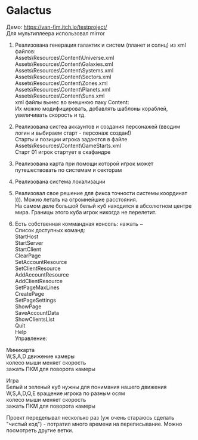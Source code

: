 # Galactus
Демо: https://van-fim.itch.io/testproject/<br>
Для мультиплеера использовал mirror
1) Реализована генерация галактик и систем (планет и солнц) из xml файлов:<br>
Assets\Resources\Content\Universe.xml<br>
Assets\Resources\Content\Galaxies.xml<br>
Assets\Resources\Content\Systems.xml<br>
Assets\Resources\Content\Sectors.xml<br>
Assets\Resources\Content\Zones.xml<br>
Assets\Resources\Content\Planets.xml<br>
Assets\Resources\Content\Suns.xml<br>
xml файлы вынес во внешнюю паку Content:<br>
Их можно модифицировать, добавлять шаблоны кораблей, увеличивать скорость и тд.

3) Реализована систеа аккаунтов и создания персонажей (вводим логин и выбираем старт - персонаж создан!)<br>Старты и позиции игрока задаются в файле Assets\Resources\Content\GameStarts.xml<br>Старт 01 игрок стартует в скафандре
4) Реализована карта при помощи которой игрок может путешествовать по системам и секторам
5) Реализована система локализации
6) Реализовал свое решение для фикса точности системы координат ))). Можно летать на огромнейшие расстояния.<br>На самом деле большой белый куб находится в абсолютном центре мира. Границы этого куба игрок никогда не перелетит.
7) Есть собственная коммандная консоль: нажать ~<br>
Список доступных команд:<br>
StartHost<br>
StartServer<br>
StartClient<br>
ClearPage<br>
SetAccountResource<br>
SetClientResource<br>
AddAccountResource<br>
AddClientResource<br>
SetPageMaxLines<br>
CreatePage<br>
SetPageSettings<br>
ShowPage<br>
SaveAccountData<br>
ShowClientsList<br>
Quit<br>
Help<br>
Управление:

Миникарта<br>
W,S,A,D движение камеры<br>
колесо мыши меняет скорость<br>
зажать ПКМ для поворота камеры<br>

Игра
<br>Белый и зеленый куб нужны для понимания нашего движения<br>
W,S,A,D,Q,E вращение игрока по разным осям<br>
колесо мыши меняет скорость<br>
зажать ПКМ для поворота камеры<br>

Проект переделывал несколько раз (уж очень стараюсь сделать "чистый код") - потратил много времени на переписывание. Можно посмотреть другие ветки.
